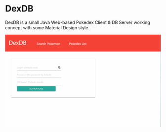 # DexDB

DexDB is a small Java Web-based Pokedex Client & DB Server working concept with some Material Design style.

![](dexdb.gif)